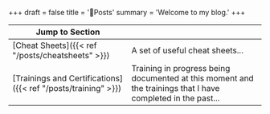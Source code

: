 +++
draft = false
title = '🔰Posts'
summary = 'Welcome to my blog.'
+++

| Jump to Section                                               |                                                                                                             |
| ------------------------------------------------------------- | ----------------------------------------------------------------------------------------------------------- |
| [Cheat Sheets]({{< ref "/posts/cheatsheets" >}})              | A set of useful cheat sheets...                                                                             |
| [Trainings and Certifications]({{< ref "/posts/training" >}}) | Training in progress being documented at this moment and the trainings that I have completed in the past... |

